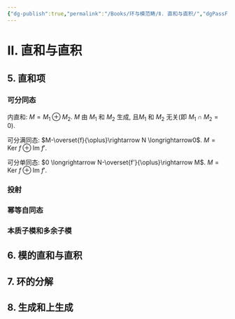 ```yaml
---
{"dg-publish":true,"permalink":"/Books/环与模范畴/Ⅱ. 直和与直积/","dgPassFrontmatter":true,"created":"2024-07-05T15:52:03.122+08:00","updated":"2024-07-05T15:55:20.076+08:00"}
---
```


# Ⅱ. 直和与直积
## 5. 直和项
### 可分同态

内直和:  $M=M_{1}\oplus M_{2}$. $M$ 由 $M_1$ 和 $M_2$ 生成, 且$M_1$ 和 $M_2$ 无关(即 $M_{1} \cap M_{2}=0$).

可分满同态: $M-\overset{f}{\oplus}\rightarrow N \longrightarrow0$.  $M=\mathrm{Ker\ }f\oplus \mathrm{Im\ }f'$.

可分单同态: $0 \longrightarrow N-\overset{f'}{\oplus}\rightarrow M$.  $M=\mathrm{Ker\ }f\oplus \mathrm{Im\ }f'$.

### 投射
### 幂等自同态
### 本质子模和多余子模

## 6. 模的直和与直积
## 7. 环的分解
## 8. 生成和上生成